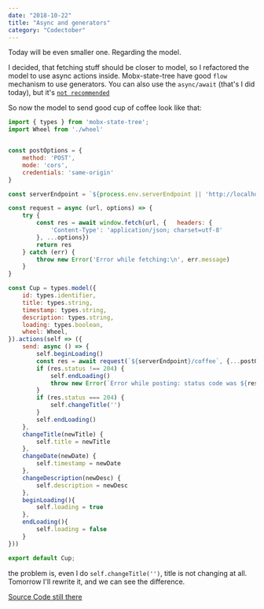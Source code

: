 ```yaml
---
date: "2018-10-22"
title: "Async and generators"
category: "Codectober"
---
```


Today will be even smaller one. Regarding the model.

I decided, that fetching stuff should be closer to model, so I refactored the model to use async actions inside.
Mobx-state-tree have good `flow` mechanism to use generators. You can also use the `async/await` (that's I did today), but it's [`not recommended`](https://github.com/mobxjs/mobx-state-tree/blob/master/docs/async-actions.md#what-about-async--await)

So now the model to send good cup of coffee look like that:

```javascript
import { types } from 'mobx-state-tree';
import Wheel from './wheel'


const postOptions = {
	method: 'POST',
	mode: 'cors',
	credentials: 'same-origin'
}

const serverEndpoint = `${process.env.serverEndpoint || 'http://localhost:3000'}`

const request = async (url, options) => {
	try {
		const res = await window.fetch(url, {	headers: {
			'Content-Type': 'application/json; charset=utf-8'
		}, ...options})
		return res
	} catch (err) {
		throw new Error('Error while fetching:\n', err.message)
	}
}

const Cup = types.model({
	id: types.identifier,
	title: types.string,
	timestamp: types.string,
	description: types.string,
	loading: types.boolean,
	wheel: Wheel,
}).actions(self => ({
	send: async () => {
		self.beginLoading()
		const res = await request(`${serverEndpoint}/coffee`, {...postOptions, body: JSON.stringify(self)})
		if (res.status !== 204) {
			self.endLoading()
			throw new Error(`Error while posting: status code was ${res.status} not 204`)
		} 
		if (res.status === 204) {
			self.changeTitle('')
		}
		self.endLoading()
	},
	changeTitle(newTitle) {
		self.title = newTitle
	},
	changeDate(newDate) {
		self.timestamp = newDate
	},
	changeDescription(newDesc) {
		self.description = newDesc
	},
	beginLoading(){
		self.loading = true
	},
	endLoading(){
		self.loading = false
	}
}))

export default Cup;
```

the problem is, even I do `self.changeTitle('')`, title is not changing at all.
Tomorrow I'll rewrite it, and we can see the difference.

[Source Code still there](https://github.com/dmitrybirin/coffee-vueel/tree/modeling-sending)